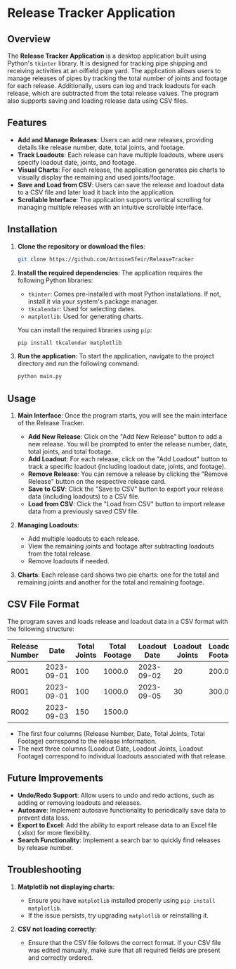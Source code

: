 # Release Tracker Application

## Overview

The **Release Tracker Application** is a desktop application built using Python's `tkinter` library. It is designed for tracking pipe shipping and receiving activities at an oilfield pipe yard. The application allows users to manage releases of pipes by tracking the total number of joints and footage for each release. Additionally, users can log and track loadouts for each release, which are subtracted from the total release values. The program also supports saving and loading release data using CSV files.

## Features

- **Add and Manage Releases**: Users can add new releases, providing details like release number, date, total joints, and footage.
- **Track Loadouts**: Each release can have multiple loadouts, where users specify loadout date, joints, and footage.
- **Visual Charts**: For each release, the application generates pie charts to visually display the remaining and used joints/footage.
- **Save and Load from CSV**: Users can save the release and loadout data to a CSV file and later load it back into the application.
- **Scrollable Interface**: The application supports vertical scrolling for managing multiple releases with an intuitive scrollable interface.

## Installation

1. **Clone the repository or download the files**:
   ```bash
   git clone https://github.com/AntoineSfeir/ReleaseTracker
   ```
   
2. **Install the required dependencies**:
   The application requires the following Python libraries:
   - `tkinter`: Comes pre-installed with most Python installations. If not, install it via your system's package manager.
   - `tkcalendar`: Used for selecting dates.
   - `matplotlib`: Used for generating charts.

   You can install the required libraries using `pip`:
   ```bash
   pip install tkcalendar matplotlib
   ```

3. **Run the application**:
   To start the application, navigate to the project directory and run the following command:
   ```bash
   python main.py
   ```

## Usage

1. **Main Interface**: Once the program starts, you will see the main interface of the Release Tracker.
   - **Add New Release**: Click on the "Add New Release" button to add a new release. You will be prompted to enter the release number, date, total joints, and total footage.
   - **Add Loadout**: For each release, click on the "Add Loadout" button to track a specific loadout (including loadout date, joints, and footage).
   - **Remove Release**: You can remove a release by clicking the "Remove Release" button on the respective release card.
   - **Save to CSV**: Click the "Save to CSV" button to export your release data (including loadouts) to a CSV file.
   - **Load from CSV**: Click the "Load from CSV" button to import release data from a previously saved CSV file.

2. **Managing Loadouts**:
   - Add multiple loadouts to each release.
   - View the remaining joints and footage after subtracting loadouts from the total release.
   - Remove loadouts if needed.

3. **Charts**: Each release card shows two pie charts: one for the total and remaining joints and another for the total and remaining footage.

## CSV File Format

The program saves and loads release and loadout data in a CSV format with the following structure:

| Release Number | Date | Total Joints | Total Footage | Loadout Date | Loadout Joints | Loadout Footage |
| -------------- | ---- | ------------ | ------------- | ------------ | -------------- | --------------- |
| R001           | 2023-09-01 | 100 | 1000.0 | 2023-09-02 | 20 | 200.0 |
| R001           | 2023-09-01 | 100 | 1000.0 | 2023-09-05 | 30 | 300.0 |
| R002           | 2023-09-03 | 150 | 1500.0 |  |  |  |

- The first four columns (Release Number, Date, Total Joints, Total Footage) correspond to the release information.
- The next three columns (Loadout Date, Loadout Joints, Loadout Footage) correspond to individual loadouts associated with that release.

## Future Improvements

- **Undo/Redo Support**: Allow users to undo and redo actions, such as adding or removing loadouts and releases.
- **Autosave**: Implement autosave functionality to periodically save data to prevent data loss.
- **Export to Excel**: Add the ability to export release data to an Excel file (.xlsx) for more flexibility.
- **Search Functionality**: Implement a search bar to quickly find releases by release number.

## Troubleshooting

1. **Matplotlib not displaying charts**:
   - Ensure you have `matplotlib` installed properly using `pip install matplotlib`.
   - If the issue persists, try upgrading `matplotlib` or reinstalling it.

2. **CSV not loading correctly**:
   - Ensure that the CSV file follows the correct format. If your CSV file was edited manually, make sure that all required fields are present and correctly ordered.
